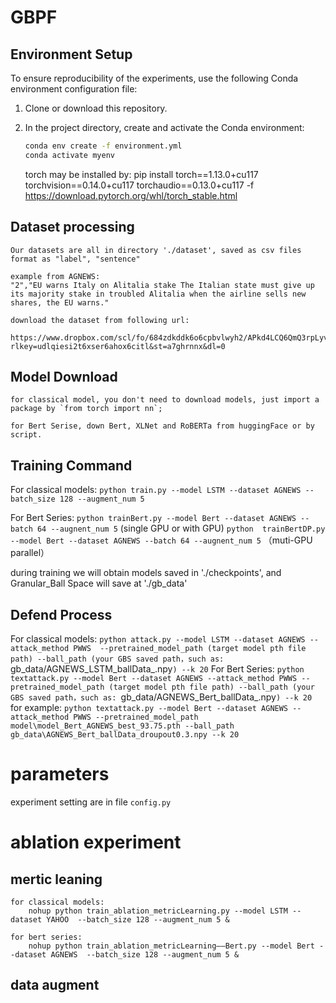 # GBPF

## Environment Setup

To ensure reproducibility of the experiments, use the following Conda environment configuration file:

1. Clone or download this repository.
2. In the project directory, create and activate the Conda environment:
   ```bash
   conda env create -f environment.yml
   conda activate myenv
   ```

   torch may be installed by:  pip install torch==1.13.0+cu117 torchvision==0.14.0+cu117 torchaudio==0.13.0+cu117 -f https://download.pytorch.org/whl/torch_stable.html

## Dataset processing

    Our datasets are all in directory './dataset', saved as csv files
    format as "label", "sentence"

    example from AGNEWS:
    "2","EU warns Italy on Alitalia stake The Italian state must give up its majority stake in troubled Alitalia when the airline sells new shares, the EU warns."

    download the dataset from following url:
                https://www.dropbox.com/scl/fo/684zdkddk6o6cpbvlwyh2/APkd4LCQ6QmQ3rpLyv0kgdU?rlkey=udlqiesi2t6xser6ahox6citl&st=a7ghrnnx&dl=0
## Model Download
    for classical model, you don't need to download models, just import a package by `from torch import nn`;

    for Bert Serise, down Bert, XLNet and RoBERTa from huggingFace or by script.
## Training Command

For classical models:
`python train.py --model LSTM --dataset AGNEWS --batch_size 128 --augment_num 5`

For Bert Series:
`python trainBert.py --model Bert --dataset AGNEWS --batch 64 --augnent_num 5` (single GPU or with GPU)
`python  trainBertDP.py --model Bert --dataset AGNEWS --batch 64 --augnent_num 5` （muti-GPU parallel）

during training we will obtain models saved in './checkpoints', and Granular_Ball Space will save at './gb_data'

## Defend Process

For classical models:
`python attack.py --model LSTM --dataset AGNEWS --attack_method PWWS  --pretrained_model_path (target model pth file path) --ball_path (your GBS saved path，such as: `gb_data/AGNEWS_LSTM_ballData_.npy`) --k 20`
For Bert Series:
`python textattack.py --model Bert --dataset AGNEWS --attack_method PWWS --pretrained_model_path (target model pth file path) --ball_path (your GBS saved path，such as: `gb_data/AGNEWS_Bert_ballData_.npy`) --k 20 `
    for example:
    `python textattack.py --model Bert --dataset AGNEWS --attack_method PWWS --pretrained_model_path model\model_Bert_AGNEWS_best_93.75.pth --ball_path gb_data\AGNEWS_Bert_ballData_droupout0.3.npy --k 20 `

# parameters

experiment setting are in file `config.py`

# ablation experiment

## mertic leaning
    for classical models:
        nohup python train_ablation_metricLearning.py --model LSTM --dataset YAHOO  --batch_size 128 --augment_num 5 &
    
    for bert series:
        nohup python train_ablation_metricLearning——Bert.py --model Bert --dataset AGNEWS  --batch_size 128 --augment_num 5 &
## data augment